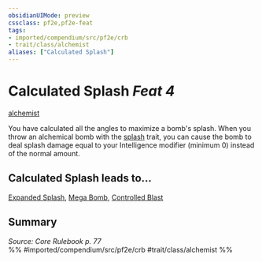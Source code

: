 ```yaml
---
obsidianUIMode: preview
cssclass: pf2e,pf2e-feat
tags:
- imported/compendium/src/pf2e/crb
- trait/class/alchemist
aliases: ["Calculated Splash"]
---
```

# Calculated Splash  *Feat 4*  
[alchemist](rules/traits/alchemist.md)  


You have calculated all the angles to maximize a bomb's splash. When you throw an alchemical bomb with the [splash](splash.md) trait, you can cause the bomb to deal splash damage equal to your Intelligence modifier (minimum 0) instead of the normal amount.

## Calculated Splash leads to...

[Expanded Splash](expanded-splash.md), [Mega Bomb](mega-bomb.md), [Controlled Blast](controlled-blast-g-g.md)

## Summary

*Source: Core Rulebook p. 77*  
%% #imported/compendium/src/pf2e/crb #trait/class/alchemist %%